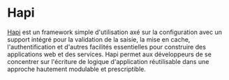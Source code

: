# Hapi

[Hapi](http://hapijs.com/) est un framework simple d'utilisation axé sur la configuration avec un support intégré pour la validation de la saisie, la mise en cache, l'authentification et d'autres facilités essentielles pour construire des applications web et des services. Hapi permet aux développeurs de se concentrer sur l'écriture de logique d'application réutilisable dans une approche hautement modulable et prescriptible.
